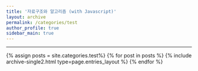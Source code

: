```yaml
---
title: '자료구조와 알고리즘 (with Javascript)'
layout: archive
permalink: /categories/test
author_profile: true
sidebar_main: true
---
```


<!-- 공백이 포함되어 있는 카테고리 이름의 경우 site.categories.['a b c'] 이런식으로! -->

---

{% assign posts = site.categories.test%}
{% for post in posts %} {% include archive-single2.html type=page.entries_layout %} {% endfor %}
